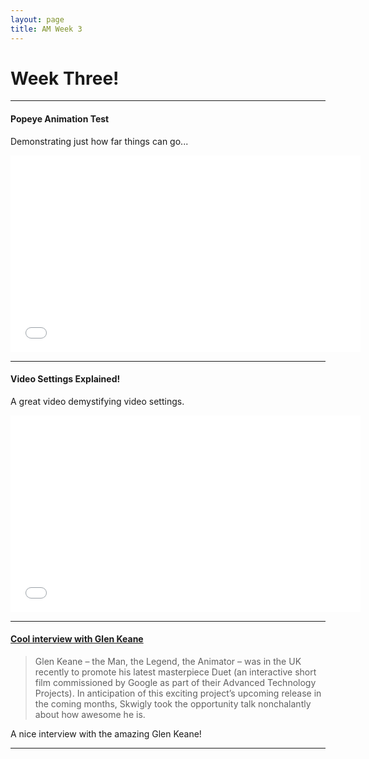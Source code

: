```yaml
---
layout: page
title: AM Week 3
---
```


# Week Three!

----

#### Popeye Animation Test

Demonstrating just how far things can go...

<div class="js-video [vimeo, widescreen]"><iframe width="560" height="315" src="//www.youtube-nocookie.com/embed/bvBU-Wsp7Mc?rel=0" frameborder="0" allowfullscreen></iframe></div>

----

#### Video Settings Explained!

A great video demystifying video settings.

<div class="js-video [vimeo, widescreen]"><iframe width="560" height="315" src="//www.youtube-nocookie.com/embed/OxuK_odwK4Y?rel=0" frameborder="0" allowfullscreen></iframe></div>

----

#### [Cool interview with Glen Keane](http://www.skwigly.co.uk/glen-keane-interview/)

>Glen Keane – the Man, the Legend, the Animator – was in the UK recently to promote his latest masterpiece Duet (an interactive short film commissioned by Google as part of their Advanced Technology Projects). In anticipation of this exciting project’s upcoming release in the coming months, Skwigly took the opportunity talk nonchalantly about how awesome he is.

A nice interview with the amazing Glen Keane!

----